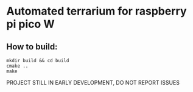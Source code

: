 # Automated terrarium for raspberry pi pico W

## How to build:
```
mkdir build && cd build
cmake ..
make
```

PROJECT STILL IN EARLY DEVELOPMENT, DO NOT REPORT ISSUES